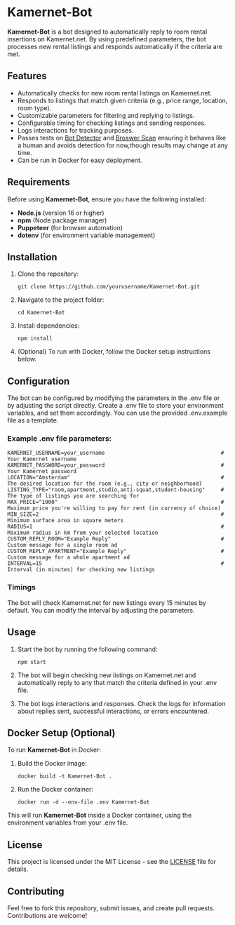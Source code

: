 # Kamernet-Bot

**Kamernet-Bot** is a bot designed to automatically reply to room rental insertions on Kamernet.net. By using predefined parameters, the bot processes new rental listings and responds automatically if the criteria are met.

## Features

- Automatically checks for new room rental listings on Kamernet.net.
- Responds to listings that match given criteria (e.g., price range, location, room type).
- Customizable parameters for filtering and replying to listings.
- Configurable timing for checking listings and sending responses.
- Logs interactions for tracking purposes.
- Passes tests on [Bot Detector](https://bot-detector.rebrowser.net/) and [Broswer Scan](https://www.browserscan.net/bot-detection) ensuring it behaves like a human and avoids detection for now,though results may change at any time.
- Can be run in Docker for easy deployment.

## Requirements

Before using **Kamernet-Bot**, ensure you have the following installed:

- **Node.js** (version 16 or higher)
- **npm** (Node package manager)
- **Puppeteer** (for browser automation)
- **dotenv** (for environment variable management)

## Installation

1.  Clone the repository:

    ```
    git clone https://github.com/yourusername/Kamernet-Bot.git
    ```

2.  Navigate to the project folder:

    ```
    cd Kamernet-Bot
    ```

3.  Install dependencies:

    ```
    npm install
    ```

4.  (Optional) To run with Docker, follow the Docker setup instructions below.

## Configuration

The bot can be configured by modifying the parameters in the .env file or by adjusting the script directly.
Create a .env file to store your environment variables, and set them accordingly. You can use the provided .env.example file as a template.

### Example .env file parameters:

    KAMERNET_USERNAME=your_username                                     # Your Kamernet username
    KAMERNET_PASSWORD=your_password                                     # Your Kamernet password
    LOCATION="Amsterdam"                                                # The desired location for the room (e.g., city or neighborhood)
    LISTING_TYPE="room,apartment,studio,anti-squat,student-housing"     # The type of listings you are searching for
    MAX_PRICE="1000"                                                    # Maximum price you're willing to pay for rent (in currency of choice)
    MIN_SIZE=2                                                          # Minimum surface area in square meters
    RADIUS=1                                                            # Maximum radius in km from your selected location
    CUSTOM_REPLY_ROOM="Example Reply"                                   # Custom message for a single room ad
    CUSTOM_REPLY_APARTMENT="Example Reply"                              # Custom message for a whole apartment ad
    INTERVAL=15                                                         # Interval (in minutes) for checking new listings

### Timings

The bot will check Kamernet.net for new listings every 15 minutes by default. You can modify the interval by adjusting the parameters.

## Usage

1. Start the bot by running the following command:

   ```
   npm start
   ```

2. The bot will begin checking new listings on Kamernet.net and automatically reply to any that match the criteria defined in your .env file.

3. The bot logs interactions and responses. Check the logs for information about replies sent, successful interactions, or errors encountered.

## Docker Setup (Optional)

To run **Kamernet-Bot** in Docker:

1. Build the Docker image:

   ```
   docker build -t Kamernet-Bot .
   ```

2. Run the Docker container:

   ```
   docker run -d --env-file .env Kamernet-Bot
   ```

This will run **Kamernet-Bot** inside a Docker container, using the environment variables from your .env file.

## License

This project is licensed under the MIT License - see the [LICENSE](LICENSE) file for details.

## Contributing

Feel free to fork this repository, submit issues, and create pull requests. Contributions are welcome!
